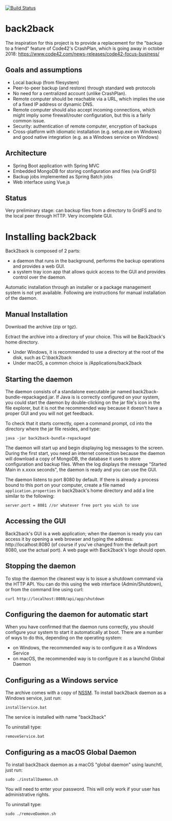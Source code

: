 [![Build Status](https://travis-ci.org/ogerardin/back2back.svg?branch=master)](https://travis-ci.org/ogerardin/back2back)

back2back
=========

The inspiration for this project is to provide a replacement for the "backup to a friend" feature of Code42's CrashPlan,
which is going away in october 2018: https://www.code42.com/news-releases/code42-focus-business/


Goals and assumptions
-----
- Local backup (from filesystem)
- Peer-to-peer backup (and restore) through standard web protocols
- No need for a centralized account (unlike CrashPlan). 
- Remote computer should be reachable via a URL, which implies the use of a fixed IP address or dynamic DNS. 
- Remote computer should also accept incoming connections, which might impliy some firewall/router configuration, 
but this is a fairly common issue.  
- Security: authentication of remote computer, encryption of backups 
- Cross-platform with idiomatic installation (e.g. setup.exe on Windows) and good native integration (e.g. as a Windows 
service on Windows)


Architecture
------------
- Spring Boot application with Spring MVC
- Embedded MongoDB for storing configuration and files (via GridFS)
- Backup jobs implemented as Spring Batch jobs
- Web interface using Vue.js


Status
------
Very preliminary stage: can backup files from a directory to GridFS and to the local peer through HTTP. Very 
incomplete GUI.  

Installing back2back
====================
Back2back is composed of 2 parts:
* a daemon that runs in the background, performs the backup operations and provides a web GUI.
* a system tray icon app that allows quick access to the GUI and provides control over the daemon.

Automatic installation through an installer or a package management system is not yet available. Following are 
instructions for manual installation of the daemon.

Manual Installation
-------------------
Download the archive (zip or tgz).

Ectract the archive into a directory of your choice. This will be Back2back's home directory.
* Under Windows, it is recommended to use a directory at the root of the disk, such as C:\back2back
* Under macOS, a common choice is /Applications/back2back

Starting the daemon
-------------------
The daemon consists of a standalone executable jar named back2back-bundle-repackaged.jar. If Java is is correctly 
configured on your system, you could start the daemon by double-clicking on the jar file's icon in the file explorer, but 
it is not the recommended way because it doesn't have a proper GUI and you will not get feedback.

To check that it starts correctly, open a command prompt, cd into the directory where the jar file resides, and type:

    java -jar back2back-bundle-repackaged

The daemon will start up and begin displaying log messages to the screen.
During the first start, you need an internet connection because the daemon will download a copy of MongoDB, the database
it uses to store configuration and backup files.
When the log displays the message "Started Main in x.xxxx seconds", the daemon is ready and you can use the GUI.

The daemon listens to port 8080 by default. If there is already a process bound to this port on your computer, create
a file named `application.properties` in back2back's home directory and add a line similar to the following:

    server.port = 8081 //or whatever free port you wish to use

Accessing the GUI
-----------------
Back2back's GUI is a web application; when the daemon is ready you can access it by opening a web browser and typing
the address: http://localhost:8080 (of course if you've changed from the default port 8080, use the actual port).
A web page with Back2back's logo should open.


Stopping the daemon
-------------------
To stop the daemon the cleanest way is to issue a shutdown command via the HTTP API. You can do this using
the web interface (Admin/Shutdown), or from the command line using curl:

    curl http://localhost:8080/api/app/shutdown

Configuring the daemon for automatic start
------------------------------------------
When you have confirmed that the daemon runs correctly, you should configure your system to start it automatically at
boot. There are a number of ways to do this, depending on the operating system:
* on Windows, the recommended way is to configure it as a Windows Service
* on macOS, the recommended way is to configure it as a launchd Global Daemon

Configuring as a Windows service
--------------------------------
The archive comes with a copy of [NSSM](http://nssm.cc).
To install back2back daemon as a Windows service, just run:

    installService.bat

The service is installed with name "back2back"

To uninstall type:

    removeService.bat


Configuring as a macOS Global Daemon
------------------------------------
To install back2back daemon as a macOS "global daemon" using launchtl, just run:

    sudo ./installDaemon.sh

You will need to enter your password. This will only work if your user has administrative rights.

To uninstall type:

    sudo ./removeDaemon.sh








